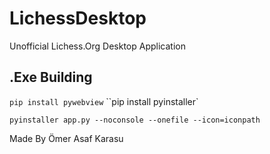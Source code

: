 # LichessDesktop
Unofficial Lichess.Org Desktop Application

## .Exe Building

``pip install pywebview``
``pip install pyinstaller`

``pyinstaller app.py --noconsole --onefile --icon=iconpath``

Made By Ömer Asaf Karasu
